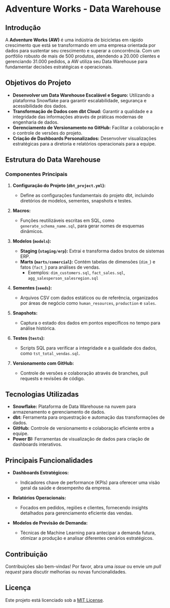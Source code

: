# Adventure Works - Data Warehouse

## Introdução

A **Adventure Works (AW)** é uma indústria de bicicletas em rápido crescimento que está se transformando em uma empresa orientada por dados para sustentar seu crescimento e superar a concorrência. Com um portfólio robusto de mais de 500 produtos, atendendo a 20.000 clientes e gerenciando 31.000 pedidos, a AW utiliza seu Data Warehouse para fundamentar decisões estratégicas e operacionais.

## Objetivos do Projeto

- **Desenvolver um Data Warehouse Escalável e Seguro:** Utilizando a plataforma Snowflake para garantir escalabilidade, segurança e acessibilidade dos dados.
- **Transformação de Dados com dbt Cloud:** Garantir a qualidade e a integridade das informações através de práticas modernas de engenharia de dados.
- **Gerenciamento de Versionamento no GitHub:** Facilitar a colaboração e o controle de versões do projeto.
- **Criação de Dashboards Personalizados:** Desenvolver visualizações estratégicas para a diretoria e relatórios operacionais para a equipe.

## Estrutura do Data Warehouse

### Componentes Principais

1. **Configuração do Projeto (`dbt_project.yml`):**
   - Define as configurações fundamentais do projeto dbt, incluindo diretórios de modelos, sementes, snapshots e testes.

2. **Macros:**
   - Funções reutilizáveis escritas em SQL, como `generate_schema_name.sql`, para gerar nomes de esquemas dinâmicos.

3. **Modelos (`models`):**
   - **Staging (`staging/erp`):** Extrai e transforma dados brutos de sistemas ERP.
   - **Marts (`marts/comercial`):** Contém tabelas de dimensões (`dim_`) e fatos (`fact_`) para análises de vendas.
     - Exemplos: `dim_customers.sql`, `fact_sales.sql`, `agg_salesperson_salesregion.sql`

4. **Sementes (`seeds`):**
   - Arquivos CSV com dados estáticos ou de referência, organizados por áreas de negócio como `human_resources`, `production` e `sales`.

5. **Snapshots:**
   - Captura o estado dos dados em pontos específicos no tempo para análise histórica.

6. **Testes (`tests`):**
   - Scripts SQL para verificar a integridade e a qualidade dos dados, como `tst_total_vendas.sql`.

7. **Versionamento com GitHub:**
   - Controle de versões e colaboração através de branches, pull requests e revisões de código.

## Tecnologias Utilizadas

- **Snowflake:** Plataforma de Data Warehouse na nuvem para armazenamento e gerenciamento de dados.
- **dbt:** Ferramenta para orquestração e automação das transformações de dados.
- **GitHub:** Controle de versionamento e colaboração eficiente entre a equipe.
- **Power BI:** Ferramentas de visualização de dados para criação de dashboards interativos.

## Principais Funcionalidades

- **Dashboards Estratégicos:**
  - Indicadores chave de performance (KPIs) para oferecer uma visão geral da saúde e desempenho da empresa.
  
- **Relatórios Operacionais:**
  - Focados em pedidos, regiões e clientes, fornecendo insights detalhados para gerenciamento eficiente das vendas.
  
- **Modelos de Previsão de Demanda:**
  - Técnicas de Machine Learning para antecipar a demanda futura, otimizar a produção e analisar diferentes cenários estratégicos.

## Contribuição

Contribuições são bem-vindas! Por favor, abra uma *issue* ou envie um *pull request* para discutir melhorias ou novas funcionalidades.

## Licença

Este projeto está licenciado sob a [MIT License](LICENSE).
